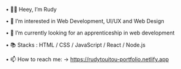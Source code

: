 • 🙋‍♂️ Heey, I’m Rudy

• 👀 I’m interested in Web Development, UI/UX and Web Design

• 🌱 I’m currently looking for an apprenticeship in web development

• 📚 Stacks : HTML / CSS / JavaScript / React / Node.js

• 📫 How to reach me: -> https://rudytouitou-portfolio.netlify.app

